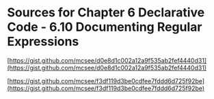 # Sources for Chapter 6 Declarative Code - 6.10 Documenting Regular Expressions


[https://gist.github.com/mcsee/d0e8d1c002a12a9f535ab2fef4440d31](https://gist.github.com/mcsee/d0e8d1c002a12a9f535ab2fef4440d31)

[https://gist.github.com/mcsee/f3df119d3be0cdfee7fddd6d725f92be](https://gist.github.com/mcsee/f3df119d3be0cdfee7fddd6d725f92be)